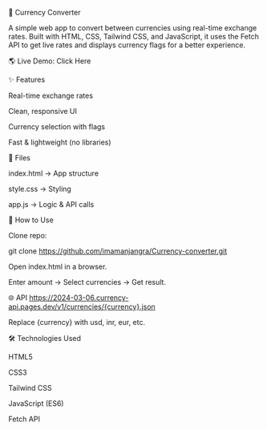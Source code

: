 💱 Currency Converter

A simple web app to convert between currencies using real-time exchange rates. Built with HTML, CSS, Tailwind CSS, and JavaScript, it uses the Fetch API to get live rates and displays currency flags for a better experience.

🌎 Live Demo: Click Here

✨ Features

Real-time exchange rates

Clean, responsive UI

Currency selection with flags

Fast & lightweight (no libraries)

📂 Files

index.html → App structure

style.css → Styling

app.js → Logic & API calls

🚀 How to Use

Clone repo:

git clone https://github.com/imamanjangra/Currency-converter.git


Open index.html in a browser.

Enter amount → Select currencies → Get result.

🌐 API
https://2024-03-06.currency-api.pages.dev/v1/currencies/{currency}.json


Replace {currency} with usd, inr, eur, etc.

🛠️ Technologies Used

HTML5

CSS3

Tailwind CSS

JavaScript (ES6)

Fetch API
